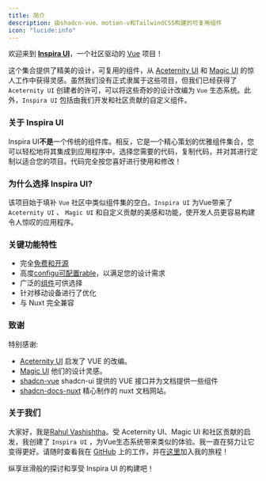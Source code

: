 ```yaml
---
title: 简介
description: 由shadcn-vue、motion-v和TailwindCSS构建的可复用组件
icon: "lucide:info"
---
```


欢迎来到 [**Inspira UI**](https://inspira-ui.com)，一个社区驱动的 [Vue](https://vuejs.org) 项目！

这个集合提供了精美的设计，可复用的组件，从 [Aceternity UI](https://ui.aceternity.com) 和 [Magic UI](https://magicui.design) 的惊人工作中获得灵感。虽然我们没有正式隶属于这些项目，但我们已经获得了 `Aceternity UI` 创建者的许可，可以将这些奇妙的设计改编为 `Vue` 生态系统。此外，`Inspira UI` 包括由我们开发和社区贡献的自定义组件。

### 关于 Inspira UI

Inspira UI**不是**一个传统的组件库。相反，它是一个精心策划的优雅组件集合，您可以轻松地将其集成到应用程序中。选择您需要的代码，复制代码，并对其进行定制以适合您的项目。代码完全按您喜好进行使用和修改！

### 为什么选择 Inspira UI?

该项目始于填补 `Vue` 社区中类似组件集的空白。`Inspira UI` 为Vue带来了 `Aceternity UI` 、 `Magic UI` 和自定义贡献的美感和功能，使开发人员更容易构建令人惊叹的应用程序。

### 关键功能特性

- 完全[免费和开源](https://github.com/unovue/inspira-ui)
- 高度[configu可配置rable](/components)，以满足您的设计需求
- 广泛的[组件](/components)可供选择
- 针对移动设备进行了优化
- 与 Nuxt 完全兼容

### 致谢

特别感谢:

- [Aceternity UI](https://ui.aceternity.com) 启发了 VUE 的改编。
- [Magic UI](https://magicui.design) 他们的设计灵感。
- [shadcn-vue](https://www.shadcn-vue.com/) shadcn-ui 提供的 VUE 接口并为文档提供一些组件
- [shadcn-docs-nuxt](https://github.com/ZTL-UwU/shadcn-docs-nuxt) 精心制作的 nuxt 文档网站。

### 关于我们

大家好，我是[Rahul Vashishtha](https://rahulv.dev)。受 Aceternity UI、Magic UI 和社区贡献的启发，我创建了 `Inspira UI` ，为Vue生态系统带来类似的体验。我一直在努力让它变得更好。请随时查看我在 [GitHub](https://github.com/rahul-vashishtha) 上的工作，并在[这里](https://github.com/unovue/inspira-ui)加入我的旅程！

纵享丝滑般的探讨和享受 Inspira UI 的构建吧！
